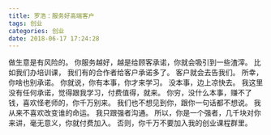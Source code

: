 ```yaml
---
title: 罗浩：服务好高端客户
tags: 创业
categories: 创业
date: 2018-06-17 17:24:28
---
```


做生意是有风险的。
你服务越好，越是给顾客承诺，你就会吸引到一些渣滓。
比如我们办培训课，
我们有的合作者给客户承诺多了。
客户就会去告我们。
所幸，你啥也别承诺。
你就说，你有本事，你才来学习。
没本事，边上凉快去。
我这里没有任何承诺，觉得跟我学习，付费值得，就来。
你穷，没什么本事，赚不了钱，喜欢怪老师的，你千万别来。
我们也不想见到你，跟你一句话都不想说。
我从来不喜欢改变谁的命运。
我只跟强者沟通。
所以，你是一个强者，几千块对你来讲，毫无意义，你就付费加入。
否则，你千万不要加入我的创业课程群里。